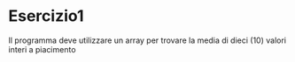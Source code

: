 # Esercizio1
Il programma deve utilizzare un array per trovare la media di dieci (10) valori interi a piacimento
